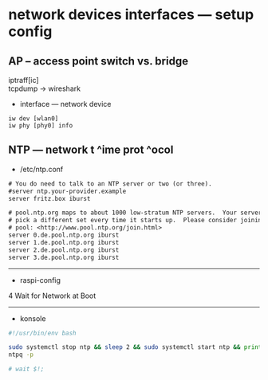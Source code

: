 # network devices interfaces — setup config
## AP – access point switch vs. bridge
iptraff[ic]  
tcpdump → wireshark


* interface — network device

```
iw dev [wlan0]
iw phy [phy0] info
```

## NTP — network t ^ime prot ^ocol
* /etc/ntp.conf

```txt
# You do need to talk to an NTP server or two (or three).
#server ntp.your-provider.example
server fritz.box iburst

# pool.ntp.org maps to about 1000 low-stratum NTP servers.  Your server will
# pick a different set every time it starts up.  Please consider joining the
# pool: <http://www.pool.ntp.org/join.html>
server 0.de.pool.ntp.org iburst
server 1.de.pool.ntp.org iburst
server 2.de.pool.ntp.org iburst
server 3.de.pool.ntp.org iburst
```


---
*   raspi-config

>>>
4 Wait for Network at Boot
>>>


---
*   konsole

```bash
#!/usr/bin/env bash

sudo systemctl stop ntp && sleep 2 && sudo systemctl start ntp && printf " \u2713 Fertig\t\u2026 start ntp\n"
ntpq -p

# wait $!;
```
